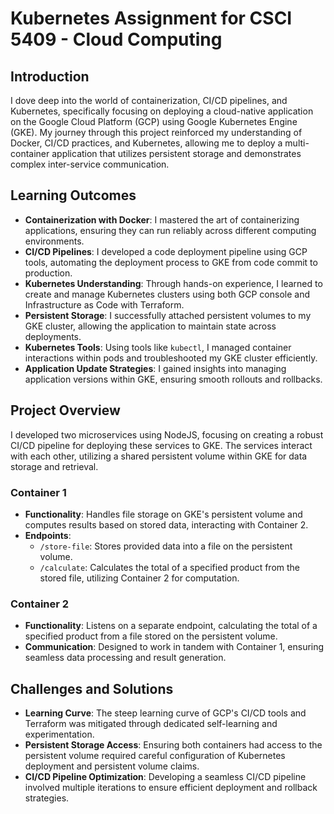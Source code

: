 # Kubernetes Assignment for CSCI 5409 - Cloud Computing

## Introduction
I dove deep into the world of containerization, CI/CD pipelines, and Kubernetes, specifically focusing on deploying a cloud-native application on the Google Cloud Platform (GCP) using Google Kubernetes Engine (GKE). My journey through this project reinforced my understanding of Docker, CI/CD practices, and Kubernetes, allowing me to deploy a multi-container application that utilizes persistent storage and demonstrates complex inter-service communication.

## Learning Outcomes
- **Containerization with Docker**: I mastered the art of containerizing applications, ensuring they can run reliably across different computing environments.
- **CI/CD Pipelines**: I developed a code deployment pipeline using GCP tools, automating the deployment process to GKE from code commit to production.
- **Kubernetes Understanding**: Through hands-on experience, I learned to create and manage Kubernetes clusters using both GCP console and Infrastructure as Code with Terraform.
- **Persistent Storage**: I successfully attached persistent volumes to my GKE cluster, allowing the application to maintain state across deployments.
- **Kubernetes Tools**: Using tools like `kubectl`, I managed container interactions within pods and troubleshooted my GKE cluster efficiently.
- **Application Update Strategies**: I gained insights into managing application versions within GKE, ensuring smooth rollouts and rollbacks.

## Project Overview
I developed two microservices using NodeJS, focusing on creating a robust CI/CD pipeline for deploying these services to GKE. The services interact with each other, utilizing a shared persistent volume within GKE for data storage and retrieval.

### Container 1
- **Functionality**: Handles file storage on GKE's persistent volume and computes results based on stored data, interacting with Container 2.
- **Endpoints**:
  - `/store-file`: Stores provided data into a file on the persistent volume.
  - `/calculate`: Calculates the total of a specified product from the stored file, utilizing Container 2 for computation.

### Container 2
- **Functionality**: Listens on a separate endpoint, calculating the total of a specified product from a file stored on the persistent volume.
- **Communication**: Designed to work in tandem with Container 1, ensuring seamless data processing and result generation.

## Challenges and Solutions
- **Learning Curve**: The steep learning curve of GCP's CI/CD tools and Terraform was mitigated through dedicated self-learning and experimentation.
- **Persistent Storage Access**: Ensuring both containers had access to the persistent volume required careful configuration of Kubernetes deployment and persistent volume claims.
- **CI/CD Pipeline Optimization**: Developing a seamless CI/CD pipeline involved multiple iterations to ensure efficient deployment and rollback strategies.
